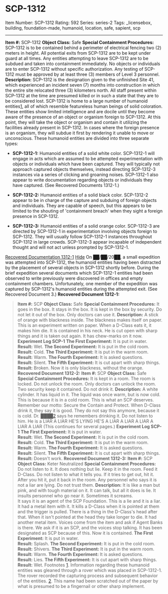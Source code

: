 # SCP-1312
Item Number: SCP-1312
Rating: 592
Series: series-2
Tags: _licensebox, building, foundation-made, humanoid, location, safe, sapient, scp

---

  
**Item #:** SCP-1312 
**Object Class:** Safe
**Special Containment Procedures:** SCP-1312 is to be contained behind a perimeter of electrical fencing two (2) meters in height. All potential exits from SCP-1312 are to be kept under guard at all times. Any entities attempting to leave SCP-1312 are to be subdued and taken into containment immediately. No objects or individuals are to enter SCP-1312 without specific authorization.
Any testing of SCP-1312 must be approved by at least three (3) members of Level 3 personnel.
**Description:** SCP-1312 is the designation given to the unfinished Site 41, which experienced an incident seven (7) months into construction in which the entire site relocated three (3) kilometers north. All staff present within SCP-1312 at the time are presumed killed or in such a state that they are to be considered lost.
SCP-1312 is home to a large number of humanoid entities[1](javascript:;), all of which resemble featureless human beings of solid coloration. These entities show limited intelligence and are docile until they become aware of the presence of an object or organism foreign to SCP-1312. At this point, they will take the object or organism and contain it utilizing the facilities already present in SCP-1312. In cases where the foreign presence is an organism, they will subdue it first by rendering it unable to move or unconscious. These humanoid entities are divided into three separate types:
  * **SCP-1312-1:** Humanoid entities of a solid white color. SCP-1312-1 will engage in acts which are assumed to be attempted experimentation with objects or individuals which have been captured. They will typically not approach captured objects themselves, instead directing SCP-1312-3 instances via a series of clicking and groaning noises. SCP-1312-1 also appear to write documentation regarding objects or individuals they have captured. (See Recovered Documents 1312-1.)

  * **SCP-1312-2:** Humanoid entities of a solid black color. SCP-1312-2 appear to be in charge of the capture and subduing of foreign objects and individuals. They are capable of speech, but this appears to be limited to the shouting of 'containment breach' when they sight a foreign presence in SCP-1312.

  * **SCP-1312-3:** Humanoid entities of a solid orange color. SCP-1312-3 are directed by SCP-1312-1 in experimentation involving objects foreign to SCP-1312. They will usually follow SCP-1312-1 instances throughout SCP-1312 in large crowds. SCP-1312-3 appear incapable of independent thought and will not act unless prompted by SCP-1312-1.

[Recovered Documentation 1312-1](javascript:;)
[Hide](javascript:;)
On ██/██/20██, a small expedition was attempted into SCP-1312, the humanoid entities having been distracted by the placement of several objects in SCP-1312 shortly before. During the brief expedition several documents which SCP-1312-1 entities had been observed to write previously were discovered in offices and empty containment chambers. Unfortunately, one member of the expedition was captured by SCP-1312's humanoid entities during the attempted exit. (See Recovered Document 3.)
**Recovered Document 1312-1:**
> **Item #:** SCP
> **Object Class:** Safe
> **Special Containment Procedures:** It goes in the box. It stays in the box. It is kept in the box by security. Do not let it out of the box. Only doctors can use it.
> **Description:** A stick of orange with blackness inside. The blackness makes itself on paper. This is an experiment written on paper.
> When a D-Class eats it, it makes him die. It is contained in his neck. He is cut open with sharp things and it is taken out again. It has chew-marks on it now.
> **Experiment Log SCP-1**
> **The First Experiment:** It is put in water.  
>  **Result:** Wet.
> **The Second Experiment:** It is put in the cold room.  
>  **Result:** Cold.
> **The Third Experiment:** It is put in the warm room.  
>  **Result:** Warm.
> **The Fourth Experiment:** It is asked questions.  
>  **Result:** Silent.
> **The Fifth Experiment:** It is cut apart with sharp things.  
>  **Result:** Broken. Now it is only blackness, without the orange.
**Recovered Document 1312-2:**
> **Item #:** SCP
> **Object Class:** Safe
> **Special Containment Procedures:** It is kept in a room. The room is locked. Do not unlock the room. Only doctors can unlock the room. Two security keep it contained. Do not drink it.
> **Description:** A white cylinder. It has liquid in it. The liquid was once warm, but is now cold. This is because it is in a cold room. This is what an SCP deserves. Remember our motto: Secure the Contain and Protect. When D-Class drink it, they say it is good. They do not say this anymore, because it is cold.
> Dr. ████[2](javascript:;) says he remembers drinking it. Do not listen to him. He is a LIAR A LIAR HE'S LYING HE'S A LIAR A LIAR A LIAR A LIAR A LIAR (This continues for several pages.)
> **Experiment Log SCP-1**
> **The First Experiment:** It is put in water.  
>  **Result:** Wet.
> **The Second Experiment:** It is put in the cold room.  
>  **Result:** Cold.
> **The Third Experiment:** It is put in the warm room.  
>  **Result:** Warm.
> **The Fourth Experiment:** It is asked questions.  
>  **Result:** Silent.
> **The Fifth Experiment:** It is cut apart with sharp things.  
>  **Result:** Doesn't work.
**Recovered Document 1312-3:**
> **Item #:** SCP
> **Object Class:** Keter Neutralized
> **Special Containment Procedures:** Do not listen to it. It does nothing but lie. Keep it in the room. Feed it D-Class. Do not listen to what it tells you. If it tries to get out, hit it. After you hit it, put it back in the room. Any personnel who says it is not a liar are lying. Do not trust them.
> **Description:** It is like a man but pink, and with tough material on it. It can talk, but all it does is lie. It insults personnel who go near it. Sometimes it screams.  
>  It says it is an agent of the SCP Foundation. This is a lie and it is a liar. It had a metal item with it. It kills a D-Class when it is pointed at them and the trigger is pulled. There is a thing in the D-Class's head after that. When it isn't pointed at the head they take longer to die.
> It had another metal item. Voices come from the item and ask if Agent Banks is there. We ask if it is an SCP, and the voices stop talking. It has been designated as SCP because of this. Now it is contained.
> **The First Experiment:** It is put in water.  
>  **Result:** Splash.
> **The Second Experiment:** It is put in the cold room.  
>  **Result:** Shivers.
> **The Third Experiment:** It is put in the warm room.  
>  **Result:** Warm.
> **The Fourth Experiment:** It is asked questions.  
>  **Result:** Lies.
> **The Fifth Experiment:** It is cut apart with sharp things.  
>  **Result:** Wet.
Footnotes
[1](javascript:;). Information regarding these humanoid entities was gleaned through a rover which was placed in SCP-1312-1. The rover recorded the capturing process and subsequent behavior of the entities.
[2](javascript:;). This name had been scratched out of the paper by what is presumed to be a fingernail or other sharp implement.
